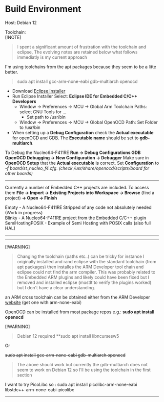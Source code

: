 # Build Environment

Host: Debian 12

Toolchain:  
[!NOTE]
> I spent a significant amount of frustration with the toolchain and eclipse, The evolving notes are retained below what follows immediatly is my current approach

I'm using toolchains from the apt packages because they seem to be a litte better.

> sudo apt install gcc-arm-none-eabi gdb-multiarch openocd  

* Download [Eclipse Installer](https://www.eclipse.org/downloads)
* Run Eclipse Installer Select: **Eclipse IDE for Embedded C/C++ Developers**
  * Window -> Preferences -> MCU -> Global Arm Toolchain Paths: select GNU Tools for ...
    * Set path to /usr/bin
  * Window -> Preferences -> MCU -> Global OpenOCD Path: Set Folder to /usr/bin
* When setting up a **Debug Configuration** check the **Actual executable** for openOCD and GDB. The **Executable name** should be set to **gdb-multiarch**.

To Debug the Nucleo64-F411RE **Run -> Debug Configurations <Right Click> GDB OpenOCD Debugging -> New Configuration -> Debugger**
Make sure in **OpenOCD Setup** that the **Actual executable** is correct. Set **Configuration** to *-f board/st_nucleo_f4.cfg*. *(check /usr/share/openocd/scripts/board for other boards)*

---

Currently a number of Embedded C++ projects are included.  To access them **File -> Import -> Existing Projects into Workspace -> Browse** (find a project) **-> Open -> Finish**

Empty - A Nucleo64-F411RE Stripped of any code not absolutely needed (Work in progress)  
Blinky - A Nucleo64-F411RE project from the Embedded C/C++ plugin  
SemiHostingPOSIX - Example of Semi Hosting with POSIX calls (also full HAL)

---

---
[!WARNING]
> Changing the toolchain (paths etc..) can be tricky for instance I originally installed and rand eclipse with the standard toolchain (from apt packages) then installes the ARM Developer tool chain and eclipse could not find the arm compiler. This was probably related to the Embedded ARM plugins and likely could have been fixed but I removed and installed eclipse (mostlt to verify the plugins worked) but I don't have a clear understanding.

an ARM cross toolchain can be obtained either from the ARM Developer [website](https://developer.arm.com/downloads/-/arm-gnu-toolchain-downloads)  (get one with arm-none-eabi)

OpenOCD can be installed from most package repos e.g.: **sudo apt install openocd**

[!WARNING]
> Debian 12 required **sudo apt install libncursesw5

Or

~~sudo apt install gcc-arm-none-eabi gdb-multiarch openocd~~  
> The above should work but currently the gdb-multiarch does not seem to work on Debian 12 so I'll be using the toolchain in the first section

I want to try PicoLibc so : sudo apt install picolibc-arm-none-eabi libstdc++-arm-none-eabi-picolibc

---

